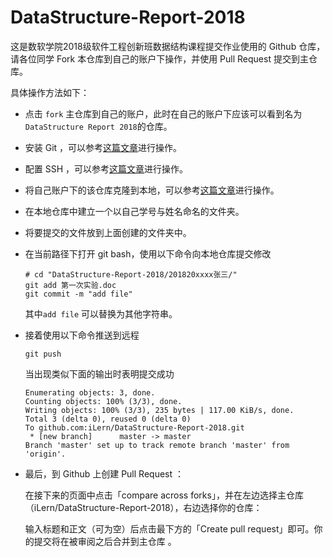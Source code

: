 # DataStructure-Report-2018

这是数软学院2018级软件工程创新班数据结构课程提交作业使用的 Github 仓库，请各位同学 Fork 本仓库到自己的账户下操作，并使用 Pull Request 提交到主仓库。



具体操作方法如下：

- 点击 `fork` 主仓库到自己的账户，此时在自己的账户下应该可以看到名为`DataStructure Report 2018`的仓库。
- 安装 Git ，可以参考[这篇文章]( https://www.liaoxuefeng.com/wiki/896043488029600/896067074338496 )进行操作。
- 配置 SSH ，可以参考[这篇文章]( https://www.liaoxuefeng.com/wiki/896043488029600/896954117292416 )进行操作。
- 将自己账户下的该仓库克隆到本地，可以参考[这篇文章]( https://www.liaoxuefeng.com/wiki/896043488029600/898732792973664 )进行操作。

- 在本地仓库中建立一个以自己学号与姓名命名的文件夹。

- 将要提交的文件放到上面创建的文件夹中。

- 在当前路径下打开 git bash，使用以下命令向本地仓库提交修改

  ```shell
  # cd "DataStructure-Report-2018/201820xxxx张三/"
  git add 第一次实验.doc
  git commit -m "add file"
  ```

  其中`add file` 可以替换为其他字符串。

- 接着使用以下命令推送到远程

  ```shell
  git push
  ```

  当出现类似下面的输出时表明提交成功

  ```shell
  Enumerating objects: 3, done.
  Counting objects: 100% (3/3), done.
  Writing objects: 100% (3/3), 235 bytes | 117.00 KiB/s, done.
  Total 3 (delta 0), reused 0 (delta 0)
  To github.com:iLern/DataStructure-Report-2018.git
   * [new branch]      master -> master
  Branch 'master' set up to track remote branch 'master' from 'origin'.
  ```

  

-  最后，到 Github 上创建  Pull Request ：

   在接下来的页面中点击「compare across forks」，并在左边选择主仓库（iLern/DataStructure-Report-2018），右边选择你的仓库： 

   输入标题和正文（可为空）后点击最下方的「Create pull request」即可。你的提交将在被审阅之后合并到主仓库 。